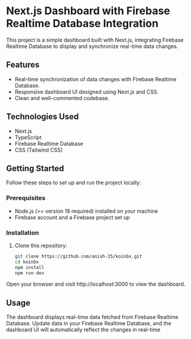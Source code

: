# Next.js Dashboard with Firebase Realtime Database Integration

This project is a simple dashboard built with Next.js, integrating Firebase Realtime Database to display and synchronize real-time data changes.

## Features

- Real-time synchronization of data changes with Firebase Realtime Database.
- Responsive dashboard UI designed using Next.js and CSS.
- Clean and well-commented codebase.

## Technologies Used

- Next.js
- TypeScript
- Firebase Realtime Database
- CSS (Tailwind CSS)

## Getting Started

Follow these steps to set up and run the project locally:

### Prerequisites

- Node.js (>= version 18 required) installed on your machine
- Firebase account and a Firebase project set up

### Installation

1. Clone this repository:

   ```bash
   git clone https://github.com/anish-25/koinbx.git
   cd koinbx
   npm install
   npm run dev
   ```

Open your browser and visit http://localhost:3000 to view the dashboard.

## Usage

The dashboard displays real-time data fetched from Firebase Realtime Database.
Update data in your Firebase Realtime Database, and the dashboard UI will automatically reflect the changes in real-time
